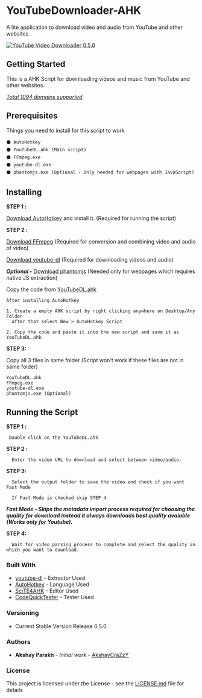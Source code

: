 # YouTubeDownloader-AHK
A lite application to download video and audio from  YouTube and other websites.

<a href="https://i.giphy.com/media/U6vtkihY0IoQ0ikEDm/source"><img src="https://i.giphy.com/media/U6vtkihY0IoQ0ikEDm/source.gif" title="YouTube Video Downloader 0.5.0"/></a>

## Getting Started

This is a AHK Script for downloading videos and music from YouTube and other websites.

[*Total 1094 domains supported*](https://github.com/AkshayCraZzY/YouTubeDownloader-AHK/blob/master/SupportedSites.md)


## Prerequisites

Things you need to install for this script to work 

```
⚫ AutoHotkey
⚫ YouTubeDL.ahk (Main script)
⚫ FFmpeg.exe
⚫ youtube-dl.exe
⚫ phantomjs.exe (Optional - Only needed for webpages with JavaScript)
```

## Installing
 
 **STEP 1 :**
 
[Download AutoHotkey](https://www.autohotkey.com/download/ahk-install.exe) and install it. (Required for running the script)

**STEP 2 :**
  
[Download FFmpeg](https://drive.google.com/uc?export=download&id=1jubMVolwxrZYRkVTspM9yyELNke-Mo85) (Required for conversion and combining video and audio of video)
  
[Download youtube-dl](https://github.com/AkshayCraZzY/YouTubeDownloader-AHK/raw/master/youtube-dl.exe) (Required for downloading videos and audio)

***Optional -*** [Download phantomjs](https://bitbucket.org/ariya/phantomjs/downloads/phantomjs-2.1.1-windows.zip) (Needed only for webpages which requires native JS extraction) 
  
  
Copy the code from [YouTubeDL.ahk](https://raw.githubusercontent.com/AkshayCraZzY/YouTubeDownloader-AHK/master/YouTubeDL.ahk)

   ```
  After installing AutoHotkey
  
  1. Create a empty AHK script by right clicking anywhere on Desktop/Any Folder 
     after that select New > AutoHotkey Script
  
  2. Copy the code and paste it into the new script and save it as YouTubeDL.ahk
 ```
 
 **STEP 3:**

Copy all 3 files in same folder (Script won't work if these files are not in same folder)
   ```
   YouTubeDL.ahk
   FFmpeg.exe
   youtube-dl.exe
   phantomjs.exe (Optional)
   ```

## Running the Script

**STEP 1 :**
 ```
  Double click on the YouTubeDL.ahk
  ```
 
**STEP 2 :**
```
  Enter the video URL to download and select between video/audio.
  ```
 
 **STEP 3:** 
```
  Select the output folder to save the video and check if you want Fast Mode 
  
  If Fast Mode is checked skip STEP 4 
  ```
  ***Fast Mode - Skips the metadata import process required for choosing the quality for download instead it always downloads best quality avaiable (Works only for Youtube).***
 
**STEP 4:** 
```
  Wait for video parsing process to complete and select the quality in which you want to download. 
  ```

### Built With
* [youtube-dl](https://github.com/ytdl-org/youtube-dl) - Extractor Used
* [AutoHotkey](https://www.autohotkey.com/) - Language Used
* [SciTE4AHK](https://github.com/fincs/SciTE4AutoHotkey) - Editor Used
* [CodeQuickTester](https://github.com/G33kDude/CodeQuickTester/) - Tester Used

### Versioning

* Current Stable Version Release 0.5.0

### Authors

* **Akshay Parakh** - *Initial work* - [AkshayCraZzY](https://github.com/AkshayCraZzY)

### License

This project is licensed under the License - see the [LICENSE.md](LICENSE.md) file for details
